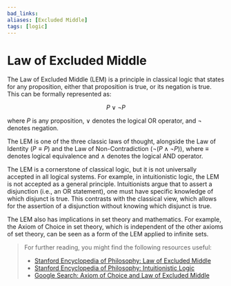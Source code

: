```yaml
---
bad_links: 
aliases: [Excluded Middle]
tags: [logic]
---
```

# Law of Excluded Middle

The Law of Excluded Middle (LEM) is a principle in classical logic that states for any proposition, either that proposition is true, or its negation is true. This can be formally represented as:

$$
P \vee \neg P
$$

where $P$ is any proposition, $\vee$ denotes the logical OR operator, and $\neg$ denotes negation. 

The LEM is one of the three classic laws of thought, alongside the Law of Identity ($P \equiv P$) and the Law of Non-Contradiction ($\neg (P \wedge \neg P)$), where $\equiv$ denotes logical equivalence and $\wedge$ denotes the logical AND operator.

The LEM is a cornerstone of classical logic, but it is not universally accepted in all logical systems. For example, in intuitionistic logic, the LEM is not accepted as a general principle. Intuitionists argue that to assert a disjunction (i.e., an OR statement), one must have specific knowledge of which disjunct is true. This contrasts with the classical view, which allows for the assertion of a disjunction without knowing which disjunct is true.

The LEM also has implications in set theory and mathematics. For example, the Axiom of Choice in set theory, which is independent of the other axioms of set theory, can be seen as a form of the LEM applied to infinite sets.

> For further reading, you might find the following resources useful:
> - [Stanford Encyclopedia of Philosophy: Law of Excluded Middle](https://plato.stanford.edu/entries/excluded-middle/)
> - [Stanford Encyclopedia of Philosophy: Intuitionistic Logic](https://plato.stanford.edu/entries/logic-intuitionistic/)
> - [Google Search: Axiom of Choice and Law of Excluded Middle](https://www.google.com/search?q=axiom+of+choice+and+law+of+excluded+middle)